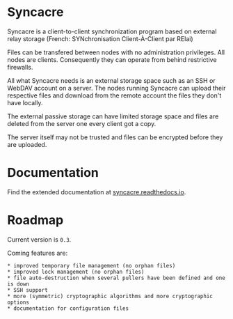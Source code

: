 # Syncacre

Syncacre is a client-to-client synchronization program based on external relay storage (French: SYNchronisation Client-À-Client par RElai)

Files can be transfered between nodes with no administration privileges. All nodes are clients. Consequently they can operate from behind restrictive firewalls.

All what Syncacre needs is an external storage space such as an SSH or WebDAV account on a server. The nodes running Syncacre can upload their respective files and download from the remote account the files they don't have locally.

The external passive storage can have limited storage space and files are deleted from the server one every client got a copy.

The server itself may not be trusted and files can be encrypted before they are uploaded.

# Documentation

Find the extended documentation at [syncacre.readthedocs.io](http://syncacre.readthedocs.io/en/latest/).

# Roadmap

Current version is `0.3`.

Coming features are:

	* improved temporary file management (no orphan files)
	* improved lock management (no orphan files)
	* file auto-destruction when several pullers have been defined and one is down
	* SSH support
	* more (symmetric) cryptographic algorithms and more cryptographic options
	* documentation for configuration files

